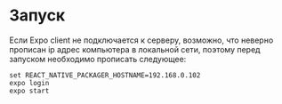 # Запуск
Если Expo client не подключается к серверу, возможно, 
что неверно прописан ip адрес компьютера в локальной сети, 
поэтому перед запуском необходимо прописать следующее:
```
set REACT_NATIVE_PACKAGER_HOSTNAME=192.168.0.102
expo login
expo start
```